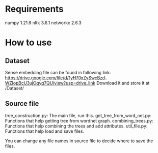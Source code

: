 # Requirements

numpy 1.21.6
nltk 3.8.1
networkx 2.6.3


# How to use

## Dataset

Sense embedding file can be found in following link:
https://drive.google.com/file/d/1yH70xZySwcBzd-WZIopBcU3ujOqyq7QU/view?usp=drive_link
Download it and store it at /Dataset/

## Source file

tree_construction.py: The main file, run this.
get_tree_from_word_net.py: Functions that help getting tree from wordnet graph.
combining_trees.py: Functions that help combining the trees and add attributes.
util_file.py: Functions that help load and save files.

You can change any file names in source file to decide where to save the files.
